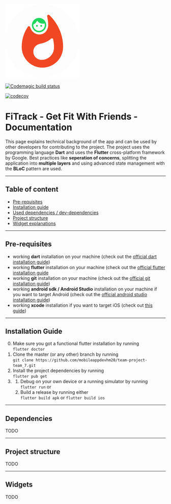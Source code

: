 ![FiTrack Logo](https://github.com/mobileappdevhm20/team-project-team_7/blob/develop/assets/images/png/fitrack-logocircle.png?raw=true "FiTrack Logo")

[![Codemagic build status](https://api.codemagic.io/apps/5ec7a927261f3410eb114173/5ec863ee261f3440df2f3a35/status_badge.svg)](https://codemagic.io/apps/5ec7a927261f3410eb114173/5ec863ee261f3440df2f3a35/latest_build)

[![codecov](https://codecov.io/gh/mobileappdevhm20/team-project-team_7/branch/master/graph/badge.svg)](https://codecov.io/gh/mobileappdevhm20/team-project-team_7)

# FiTrack - Get Fit With Friends - Documentation
This page explains technical background of the app and can be used by other developers for contributing to the project.
The project uses the programming language **Dart** and uses the **Flutter** cross-platform framework by Google.
Best practices like **seperation of concerns**, splitting the application into **multiple layers** and using advanced state management with the **BLoC** pattern are used.

---

## Table of content
- [Pre-requisites](#pre-requisites)
- [Installation guide](#installation-guide)
- [Used dependencies / dev-dependencies](#dependencies)
- [Project structure](#project-structure)
- [Widget explanations](#widgets)

---

## Pre-requisites
- working **dart** installation on your machine (check out the [official dart installation guide](https://dart.dev/get-dart))
- working **flutter** installation on your machine (check out the [official flutter installation guide](https://flutter.dev/docs/get-started/install)
- working **git** installation on your machine (check out the [official git installation guide](https://git-scm.com/book/en/v2/Getting-Started-Installing-Git))
- working **android sdk / Android Studio** installation on your machine if you want to target Android (check out the [official android studio installation guide](https://developer.android.com/studio/install))
- working **xcode** installation if you want to target iOS (check out [this guide](https://medium.com/@LondonAppBrewery/how-to-download-and-setup-xcode-10-for-ios-development-b63bed1865c))

---

## Installation Guide
0. Make sure you got a functional flutter installation by running <br>
  `flutter doctor`
1. Clone the master (or any other) branch by running <br>
  `git clone https://github.com/mobileappdevhm20/team-project-team_7.git`
2. Install the project dependencies by running <br>
  `flutter pub get`
3. 1. Debug on your own device or a running simulator by running <br>
  `flutter run` or
   2. Build a release by running either <br>
  `flutter build apk` or `flutter build ios`

---

## Dependencies
TODO

---

## Project structure
TODO

---

## Widgets
TODO
